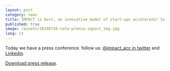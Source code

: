 ```yaml
---
layout: post
category: news
title: IMPACT is born, an innovative model of start-ups accelerator to finance 100.000 euros to 64 European mobile Internet projects
published: true
image: /assets/20140716-nota-prensa-impact_img.jpg
lang: it
---
```


Today we have a press conference. follow us: <a href="https://twitter.com/IMPACT_acc" target="_blank">@impact_acc in twitter</a> and <a href="https://www.linkedin.com/company/impact-accelerator" target="_blank">Linkedin</a>.

<a href="/assets/20140716-nota-prensa-impact-english.pdf"><i class="icon-download-1"></i> Download press release</a>.

